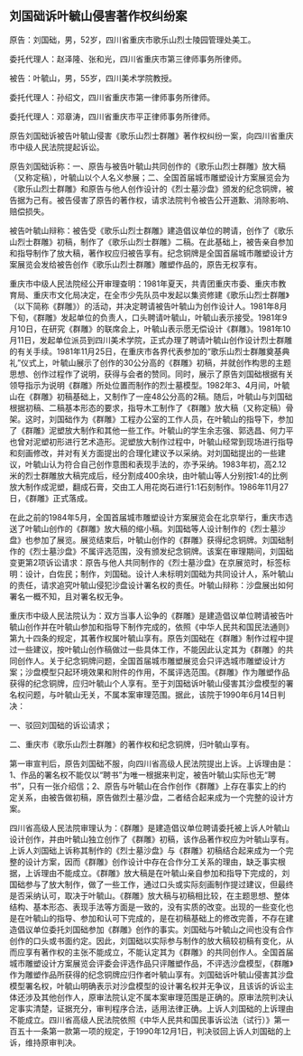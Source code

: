 ## 刘国础诉叶毓山侵害著作权纠纷案

原告：刘国础，男，52岁，四川省重庆市歌乐山烈士陵园管理处美工。

委托代理人：赵泽隆、张和光，四川省重庆市第三律师事务所律师。

被告：叶毓山，男，55岁，四川美术学院教授。

委托代理人：孙绍文，四川省重庆市第一律师事务所律师。

委托代理人：邓章涛，四川省重庆市平正律师事务所律师。

原告刘国础诉被告叶毓山侵害《歌乐山烈士群雕》著作权纠纷一案，向四川省重庆市中级人民法院提起诉讼。

原告刘国础诉称：一、原告与被告叶毓山共同创作的《歌乐山烈士群雕》放大稿（又称定稿），叶毓山以个人名义参展；二、全国首届城市雕塑设计方案展览会为《歌乐山烈士群雕》和原告与他人创作设计的《烈士墓沙盘》颁发的纪念铜牌，被告据为己有。被告侵害了原告的著作权，请求法院判令被告公开道歉、消除影响、赔偿损失。

被告叶毓山辩称：被告受《歌乐山烈士群雕》建造倡议单位的聘请，创作了《歌乐山烈士群雕》初稿，制作了《歌乐山烈士群雕》二稿。在此基础上，被告亲自参加和指导制作了放大稿，著作权应归被告享有。纪念铜牌是全国首届城市雕塑设计方案展览会发给被告创作《歌乐山烈士群雕》雕塑作品的，原告无权享有。

重庆市中级人民法院经公开审理查明：1981年夏天，共青团重庆市委、重庆市教育局、重庆市文化局决定，在全市少先队员中发起以集资修建《歌乐山烈士群雕》（以下简称《群雕》）的活动，并决定聘请被告叶毓山为创作设计人。1981年8月下旬，《群雕》发起单位的负责人，口头聘请叶毓山，叶毓山表示接受。1981年9月10日，在研究《群雕》的联席会上，叶毓山表示愿无偿设计《群雕》。1981年10月11日，发起单位派员到四川美术学院，正式办理了聘请叶毓山创作设计烈士群雕的有关手续。1981年11月25日，在重庆市各界代表参加的“歌乐山烈士群雕奠基典礼”仪式上，叶毓山展示了创作的30公分高的《群雕》初稿，并就创作构思的主题思想、创作过程作了说明，获得与会者的赞同。同时，展示了原告刘国础根据有关领导指示为说明《群雕》所处位置而制作的烈士墓模型。1982年3、4月间，叶毓山在《群雕》初稿基础上，又制作了一座48公分高的2稿。随后，叶毓山与刘国础根据初稿、二稿基本形态的要求，指导木工制作了《群雕》放大稿（又称定稿）骨架。这时，刘国础作为《群雕》工程办公室的工作人员，在叶毓山的指导下，参加了《群雕》泥塑放大制作和其他一些工作。叶毓山的学生余志强、郭选昌、何力平也曾对泥塑初形进行艺术造形。泥塑放大制作过程中，叶毓山经常到现场进行指导和刻画修改，并对有关方面提出的合理化建议予以采纳。对刘国础提出的一些建议，叶毓山认为符合自己创作意图和表现手法的，亦予采纳。1983年初，高2.12米的烈士群雕放大稿完成后，经分割成400余块，由叶毓山等人分别按1∶4的比例放大制作成泥塑，翻成石膏，交由工人用花岗石进行1∶1石刻制作。1986年11月27日，《群雕》正式落成。

在此之前的1984年5月，全国首届城市雕塑设计方案展览会在北京举行，重庆市选送了叶毓山创作的《群雕》放大稿的缩小稿。刘国础等人设计制作的《烈士墓沙盘》也参加了展览。展览结束后，叶毓山创作的《群雕》获得纪念铜牌。刘国础制作的《烈士墓沙盘》不属评选范围，没有颁发纪念铜牌。该案在审理期间，刘国础变更第2项诉讼请求：原告与他人共同制作的《烈士墓沙盘》在京展览时，标签标明：设计，白佐民；制作，刘国础。设计人未标明刘国础为共同设计人，系叶毓山的责任，请求追究叶毓山侵犯沙盘设计署名权的责任。叶毓山辩称：沙盘展出如何署名一概不知，且对署名权无争。

重庆市中级人民法院认为：双方当事人讼争的《群雕》是建造倡议单位聘请被告叶毓山创作并在叶毓山参加和指导下制作完成的，依照《中华人民共和国民法通则》第九十四条的规定，其著作权属叶毓山享有。原告刘国础在《群雕》制作过程中提过一些建议，按叶毓山创作稿做过一些具体工作，不能因此认定其为《群雕》的共同创作人。关于纪念铜牌问题，全国首届城市雕塑展览会只评选城市雕塑设计方案；沙盘模型只起环境效果和附件的作用，不属评选范围。《群雕》作为雕塑作品获得的纪念铜牌，应归叶毓山个人享有。至于刘国础诉叶毓山侵害其沙盘模型的署名权问题，与叶毓山无关，不属本案审理范围。据此，该院于1990年6月14日判决：

一、驳回刘国础的诉讼请求；

二、重庆市《歌乐山烈士群雕》的著作权和纪念铜牌，归叶毓山享有。

第一审宣判后，原告刘国础不服，向四川省高级人民法院提出上诉。上诉理由是：1、作品的署名权不能仅以“聘书”为唯一根据来判定，被告叶毓山实际也无“聘书”，只有一张介绍信；2、原告与叶毓山在合作创作《群雕》上存在事实上的约定关系，由被告做初稿，原告做烈士墓沙盘，二者结合起来成为一个完整的设计方案。

四川省高级人民法院审理认为：《群雕》是建造倡议单位聘请委托被上诉人叶毓山设计创作，并由叶毓山独立创作了《群雕》初稿，该作品著作权应为叶毓山享有。上诉人刘国础上诉称其制作的《烈士墓沙盘》与《群雕》初稿结合起来成为一个完整的设计方案，因而《群雕》创作设计中存在合作分工关系的理由，缺乏事实根据，上诉理由不能成立。《群雕》放大稿是在叶毓山亲自参加和指导下完成的，刘国础参与了放大制作，做了一些工作，通过口头或实际刻画制作提过建议，但最终是否采纳认可，取决于叶毓山。《群雕》放大稿与初稿相比较，在主题思想、整体结构、基本形态、表现手法等方面是一致的，没有实质的改变。出现的一些变化也是在叶毓山的指导、参加和认可下完成的，是在初稿基础上的修改完善，不存在建造倡议单位委托刘国础参加《群雕》创作的事实。刘国础与叶毓山之间也没有合作创作的口头或书面约定。因此，刘国础以实际参与制作的放大稿较初稿有变化，从而应享有著作权的主张不能成立，不能认定其为《群雕》的共同创作人。全国首届城市雕塑设计方案展览会评委会评选作品只评雕塑作品，不评选沙盘模型，《群雕》作为雕塑作品所获得的纪念铜牌应归作者叶毓山享有。刘国础诉叶毓山侵害其沙盘模型署名权，叶毓山明确表示对沙盘模型的设计署名权并无争议，且该诉的诉讼主体还涉及其他创作人，原审法院认定不属本案审理范围是正确的。原审法院判决认定事实清楚，证据充分，审判程序合法，适用法律正确。上诉人刘国础的上诉理由不能成立。四川省高级人民法院依照《中华人民共和国民事诉讼法（试行）》第一百五十一条第一款第一项的规定，于1990年12月1日，判决驳回上诉人刘国础的上诉，维持原审判决。


